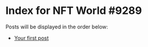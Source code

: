 # Index for NFT World #9289
Posts will be displayed in the order below:

- [Your first post](./001-first.md)

